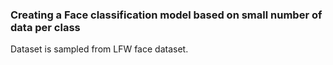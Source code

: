### Creating a Face classification model based on small number of data per class
Dataset is sampled from LFW face dataset.
